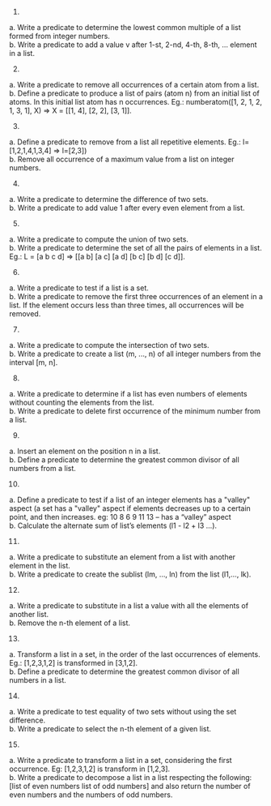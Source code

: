 
1.  
a. Write a predicate to determine the lowest common multiple of a list formed from integer numbers.  
b. Write a predicate to add a value v after 1-st, 2-nd, 4-th, 8-th, … element in a list.

2.  
a. Write a predicate to remove all occurrences of a certain atom from a list.  
b. Define a predicate to produce a list of pairs (atom n) from an initial list of atoms. In this initial list atom has n occurrences. Eg.: numberatom([1, 2, 1, 2, 1, 3, 1], X) => X = [[1, 4], [2, 2], [3, 1]].

3.  
a. Define a predicate to remove from a list all repetitive elements. Eg.: l=[1,2,1,4,1,3,4] => l=[2,3])   
b. Remove all occurrence of a maximum value from a list on integer numbers.

4.  
a. Write a predicate to determine the difference of two sets.  
b. Write a predicate to add value 1 after every even element from a list.

5.  
a. Write a predicate to compute the union of two sets.  
b. Write a predicate to determine the set of all the pairs of elements in a list. Eg.: L = [a b c d] => [[a b] [a c] [a d] [b c] [b d] [c d]].

6.  
a. Write a predicate to test if a list is a set.  
b. Write a predicate to remove the first three occurrences of an element in a list. If the element occurs less than three times, all occurrences will be removed.

7.  
a. Write a predicate to compute the intersection of two sets.  
b. Write a predicate to create a list (m, ..., n) of all integer numbers from the interval [m, n].

8.  
a. Write a predicate to determine if a list has even numbers of elements without counting the elements from the list.  
b. Write a predicate to delete first occurrence of the minimum number from a list.

9.  
a. Insert an element on the position n in a list.  
b. Define a predicate to determine the greatest common divisor of all numbers from a list.

10.  
a. Define a predicate to test if a list of an integer elements has a "valley" aspect (a set has a "valley" aspect if elements decreases up to a certain point, and then increases. eg: 10 8 6 9 11 13 – has a “valley” aspect  
b. Calculate the alternate sum of list’s elements (l1 - l2 + l3 ...).

11.  
a. Write a predicate to substitute an element from a list with another element in the list.  
b. Write a predicate to create the sublist (lm, …, ln) from the list (l1,…, lk).

12.  
a. Write a predicate to substitute in a list a value with all the elements of another list.  
b. Remove the n-th element of a list.

13.  
a. Transform a list in a set, in the order of the last occurrences of elements. Eg.: [1,2,3,1,2] is transformed in [3,1,2].  
b. Define a predicate to determine the greatest common divisor of all numbers in a list.

14.  
a. Write a predicate to test equality of two sets without using the set difference.   
b. Write a predicate to select the n-th element of a given list.

15.  
a. Write a predicate to transform a list in a set, considering the first occurrence. Eg: [1,2,3,1,2] is transform in [1,2,3].  
b. Write a predicate to decompose a list in a list respecting the following: [list of even numbers list of odd numbers] and also return the number of even numbers and the numbers of odd numbers.
